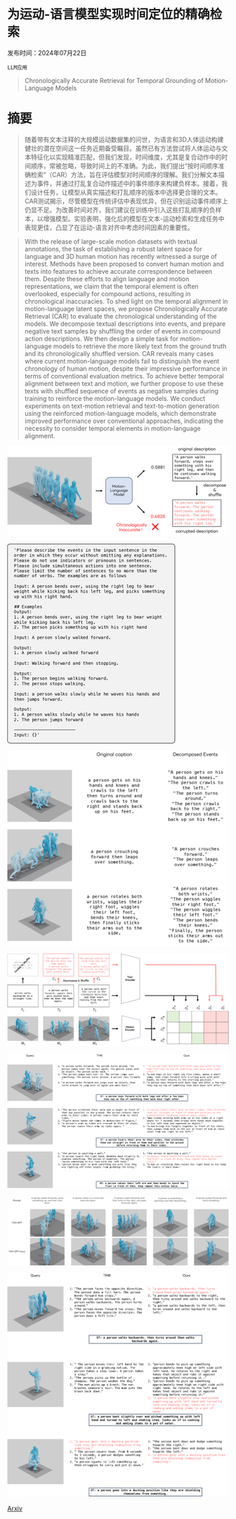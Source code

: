 # 为运动-语言模型实现时间定位的精确检索

发布时间：2024年07月22日

`LLM应用`

> Chronologically Accurate Retrieval for Temporal Grounding of Motion-Language Models

# 摘要

> 随着带有文本注释的大规模运动数据集的问世，为语言和3D人体运动构建健壮的潜在空间这一任务近期备受瞩目。虽然已有方法尝试将人体运动与文本特征化以实现精准匹配，但我们发现，时间维度，尤其是复合动作中的时间顺序，常被忽略，导致时间上的不准确。为此，我们提出“按时间顺序准确检索”（CAR）方法，旨在评估模型对时间顺序的理解。我们分解文本描述为事件，并通过打乱复合动作描述中的事件顺序来构建负样本。接着，我们设计任务，让模型从真实描述和打乱顺序的版本中选择更合理的文本。CAR测试揭示，尽管模型在传统评估中表现优异，但在识别运动事件顺序上仍显不足。为改善时间对齐，我们建议在训练中引入这些打乱顺序的负样本，以增强模型。实验表明，强化后的模型在文本-运动检索和生成任务中表现更佳，凸显了在运动-语言对齐中考虑时间因素的重要性。

> With the release of large-scale motion datasets with textual annotations, the task of establishing a robust latent space for language and 3D human motion has recently witnessed a surge of interest. Methods have been proposed to convert human motion and texts into features to achieve accurate correspondence between them. Despite these efforts to align language and motion representations, we claim that the temporal element is often overlooked, especially for compound actions, resulting in chronological inaccuracies. To shed light on the temporal alignment in motion-language latent spaces, we propose Chronologically Accurate Retrieval (CAR) to evaluate the chronological understanding of the models. We decompose textual descriptions into events, and prepare negative text samples by shuffling the order of events in compound action descriptions. We then design a simple task for motion-language models to retrieve the more likely text from the ground truth and its chronologically shuffled version. CAR reveals many cases where current motion-language models fail to distinguish the event chronology of human motion, despite their impressive performance in terms of conventional evaluation metrics. To achieve better temporal alignment between text and motion, we further propose to use these texts with shuffled sequence of events as negative samples during training to reinforce the motion-language models. We conduct experiments on text-motion retrieval and text-to-motion generation using the reinforced motion-language models, which demonstrate improved performance over conventional approaches, indicating the necessity to consider temporal elements in motion-language alignment.

![为运动-语言模型实现时间定位的精确检索](../../../paper_images/2407.15408/x1.png)

![为运动-语言模型实现时间定位的精确检索](../../../paper_images/2407.15408/x2.png)

![为运动-语言模型实现时间定位的精确检索](../../../paper_images/2407.15408/x3.png)

![为运动-语言模型实现时间定位的精确检索](../../../paper_images/2407.15408/x4.png)

![为运动-语言模型实现时间定位的精确检索](../../../paper_images/2407.15408/x5.png)

![为运动-语言模型实现时间定位的精确检索](../../../paper_images/2407.15408/x6.png)

![为运动-语言模型实现时间定位的精确检索](../../../paper_images/2407.15408/x7.png)

[Arxiv](https://arxiv.org/abs/2407.15408)